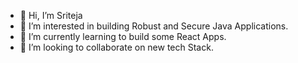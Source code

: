 - 👋 Hi, I’m Sriteja
- 👀 I’m interested in building Robust and Secure Java Applications.
- 🌱 I’m currently learning to build some React Apps.
- 💞️ I’m looking to collaborate on new tech Stack.
<!---
Sriteja-Java/Sriteja-Java is a ✨ special ✨ repository because its `README.md` (this file) appears on your GitHub profile.
You can click the Preview link to take a look at your changes.
--->

